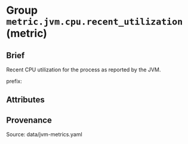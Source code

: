 # Group `metric.jvm.cpu.recent_utilization` (metric)

## Brief

Recent CPU utilization for the process as reported by the JVM.

prefix: 

## Attributes



## Provenance

Source: data/jvm-metrics.yaml

